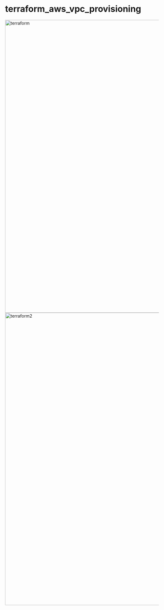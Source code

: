 # terraform_aws_vpc_provisioning

<img width="960" alt="terraform" src="https://user-images.githubusercontent.com/102685509/217655108-a3d9af80-aacb-4c2a-8e4d-c1c827f13de7.png">
<img width="959" alt="terraform2" src="https://user-images.githubusercontent.com/102685509/217655204-e1eed5fe-8cf8-425f-abca-fab55641f42a.png">


